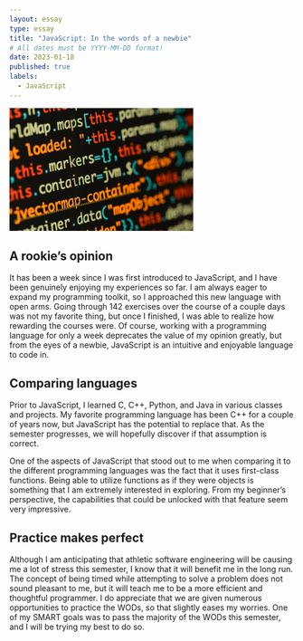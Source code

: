 ```yaml
---
layout: essay
type: essay
title: "JavaScript: In the words of a newbie"
# All dates must be YYYY-MM-DD format!
date: 2023-01-18
published: true
labels:
  - JavaScript
---
```


<div class="text-center p-4">
  <img width="325px" src="../img/javascript-code.jpg" class="img-thumbnail" >
</div>

## A rookie’s opinion
It has been a week since I was first introduced to JavaScript, and I have been genuinely enjoying my experiences so far. I am always eager to expand my programming toolkit, so I approached this new language with open arms. Going through 142 exercises over the course of a couple days was not my favorite thing, but once I finished, I was able to realize how rewarding the courses were. Of course, working with a programming language for only a week deprecates the value of my opinion greatly, but from the eyes of a newbie, JavaScript is an intuitive and enjoyable language to code in.

## Comparing languages
Prior to JavaScript, I learned C, C++, Python, and Java in various classes and projects. My favorite programming language has been C++ for a couple of years now, but JavaScript has the potential to replace that. As the semester progresses, we will hopefully discover if that assumption is correct.

One of the aspects of JavaScript that stood out to me when comparing it to the different programming languages was the fact that it uses first-class functions. Being able to utilize functions as if they were objects is something that I am extremely interested in exploring. From my beginner’s perspective, the capabilities that could be unlocked with that feature seem very impressive. 

## Practice makes perfect
Although I am anticipating that athletic software engineering will be causing me a lot of stress this semester, I know that it will benefit me in the long run. The concept of being timed while attempting to solve a problem does not sound pleasant to me, but it will teach me to be a more efficient and thoughtful programmer. I do appreciate that we are given numerous opportunities to practice the WODs, so that slightly eases my worries. One of my SMART goals was to pass the majority of the WODs this semester, and I will be trying my best to do so.
